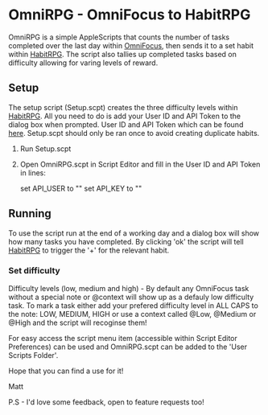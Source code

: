 # OmniRPG - OmniFocus to HabitRPG

OmniRPG is a simple AppleScripts that counts the number of tasks completed over the last day within [OmniFocus](https://www.omnigroup.com/omnifocus), then sends it to a set habit within [HabitRPG](https://habitrpg.com/). The script also tallies up completed tasks based on difficulty allowing for varing levels of reward.

## Setup
The setup script (Setup.scpt) creates the three difficulty levels within [HabitRPG](https://habitrpg.com/). All you need to do is add your User ID and API Token to the dialog box when prompted. User ID and API Token which can be found [here](https://habitrpg.com/#/options/settings/api). Setup.scpt should only be ran once to avoid creating duplicate habits. 

1. Run Setup.scpt
2. Open OmniRPG.scpt in Script Editor and fill in the User ID and API Token in lines:

	set API_USER to ""
	set API_KEY to ""

## Running
To use the script run at the end of a working day and a dialog box will show how many tasks you have completed. By clicking 'ok' the script will tell [HabitRPG](https://habitrpg.com/) to trigger the '+' for the relevant habit.

### Set difficulty
Difficulty levels (low, medium and high) - By default any OmniFocus task without a special note or @context will show up as a defauly low difficulty task. To mark a task either add your prefered difficulty level in ALL CAPS to the note: LOW, MEDIUM, HIGH or use a context called @Low, @Medium or @High and the script will recoginse them! 

For easy access the script menu item (accessible within Script Editor Preferences) can be used and OmniRPG.scpt can be added to the 'User Scripts Folder'.

Hope that you can find a use for it!

Matt

P.S - I'd love some feedback, open to feature requests too!
